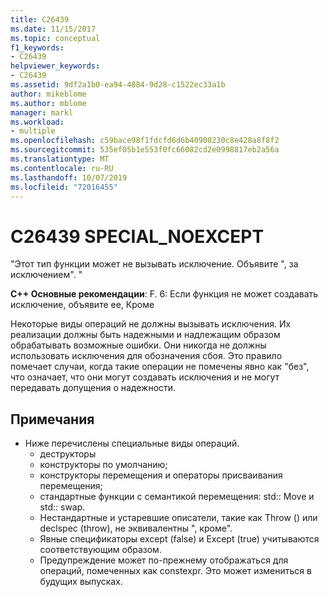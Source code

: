 ```yaml
---
title: C26439
ms.date: 11/15/2017
ms.topic: conceptual
f1_keywords:
- C26439
helpviewer_keywords:
- C26439
ms.assetid: 9df2a1b0-ea94-4884-9d28-c1522ec33a1b
author: mikeblome
ms.author: mblome
manager: markl
ms.workload:
- multiple
ms.openlocfilehash: c59bace98f1fdcfd6d6b40900230c8e428a8f8f2
ms.sourcegitcommit: 535ef05b1e553f0fc66082cd2e0998817eb2a56a
ms.translationtype: MT
ms.contentlocale: ru-RU
ms.lasthandoff: 10/07/2019
ms.locfileid: "72016455"
---
```

# <a name="c26439-special_noexcept"></a>C26439 SPECIAL_NOEXCEPT
"Этот тип функции может не вызывать исключение. Объявите ", за исключением". "

**C++ Основные рекомендации**: F. 6: Если функция не может создавать исключение, объявите ее, Кроме

Некоторые виды операций не должны вызывать исключения. Их реализации должны быть надежными и надлежащим образом обрабатывать возможные ошибки. Они никогда не должны использовать исключения для обозначения сбоя. Это правило помечает случаи, когда такие операции не помечены явно как "без", что означает, что они могут создавать исключения и не могут передавать допущения о надежности.

## <a name="remarks"></a>Примечания
- Ниже перечислены специальные виды операций.
  - деструкторы
  - конструкторы по умолчанию;
  - конструкторы перемещения и операторы присваивания перемещения;
  - стандартные функции с семантикой перемещения: std:: Move и std:: swap.
  - Нестандартные и устаревшие описатели, такие как Throw () или declspec (throw), не эквивалентны ", кроме".
  - Явные спецификаторы except (false) и Except (true) учитываются соответствующим образом.
  - Предупреждение может по-прежнему отображаться для операций, помеченных как constexpr. Это может измениться в будущих выпусках.
